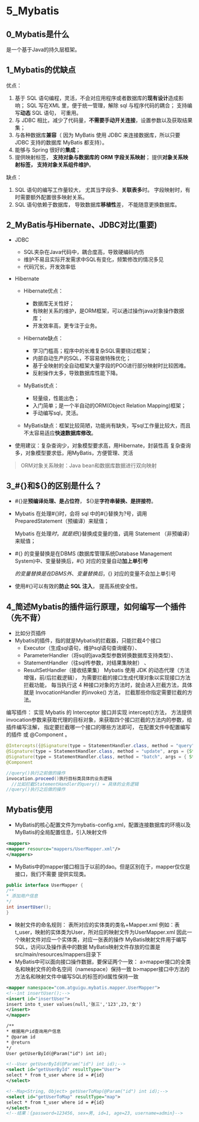 # 5_Mybatis

## 0_Mybatis是什么

是一个基于Java的持久层框架。

## 1_Mybatis的优缺点

优点：

1. 基于 SQL 语句编程，灵活，不会对应用程序或者数据库的**现有设计**造成影响；
   SQL 写在XML 里，便于统一管理，解除 sql 与程序代码的耦合；
   支持编写**动态** SQL 语句， 可重用。
2. 与 JDBC 相比，减少了代码量，**不需要手动开关连接**，设置参数以及获取结果集；
3. 与各种数据库**兼容**（ 因为 MyBatis 使用 JDBC 来连接数据库，所以只要JDBC 支持的数据库 MyBatis 都支持）。
4. 能够与 Spring 很好的**集成**；
5. 提供映射标签， **支持对象与数据库的 ORM 字段关系映射**； 提供**对象关系映射标签， 支持对象关系组件维护**。

缺点：

1. SQL 语句的编写工作量较大， 尤其当字段多、**关联表多**时。
   字段映射时，有时需要额外配置很多映射关系。
2. SQL 语句依赖于数据库， 导致数据库**移植性**差， 不能随意更换数据库。

## 2_MyBatis与Hibernate、JDBC对比(重要)

- JDBC

     - SQL夹杂在Java代码中，耦合度高，导致硬编码内伤
     - 维护不易且实际开发需求中SQL有变化，频繁修改的情况多见
     - 代码冗长，开发效率低

- Hibernate

     - Hibernate优点：
          - 数据库无关性好；
          - 有映射关系的维护，是ORM框架，可以通过操作java对象操作数据库；
          - 开发效率高，更专注于业务。

     - Hibernate缺点：
          - 学习门槛高；程序中的长难复杂SQL需要绕过框架；
          - 内部自动生产的SQL，不容易做特殊优化；
          - 基于全映射的全自动框架大量字段的POO进行部分映射时比较困难。
          - 反射操作太多，导致数据库性能下降。


     - MyBatis优点：
       - 轻量级，性能出色；
       - 入门简单；是一个半自动的ORM(Object Relation Mapping)框架；
       - 手动编写sql，灵活。


     - MyBatis缺点：框架比较简陋，功能尚有缺失，写sql工作量比较大，而且不太容易适应**快速数据库修改**。

- 使用建议：复杂查询少，对象模型要求高，用Hibernate，封装性高
      复杂查询多，对象模型要求低，用MyBatis，方便管理、灵活

> ORM对象关系映射：Java bean和数据库数据进行双向映射

## 3_#{}和${}的区别是什么？

- \#{}是**预编译处理、是占位符**， ${}是**字符串替换、是拼接符**。

- Mybatis 在处理#{}时，会将 sql 中的#{}替换为?号，调用 PreparedStatement（预编译）来赋值；

  Mybatis 在处理${}时， 就是把${}替换成变量的值，调用 Statement （非预编译）来赋值；

- #{} 的变量替换是在DBMS (数据库管理系统Database Management System)中、变量替换后，#{} 对应的变量自动**加上单引号**

  ${} 的变量替换是在 DBMS 外、变量替换后，${} 对应的变量不会加上单引号

- 使用#{}可以有效的**防止 SQL 注入**， 提高系统安全性。

## 4_简述Mybatis的插件运行原理，如何编写一个插件（先不背）

- 比如分页插件
- Mybatis的插件，指的就是Mybatis的拦截器，只能拦截4个接口
  - Executor（生成sql语句，维护sql语句查询缓存）、
  - ParameterHandler（将sql的java类型参数转换数据库支持类型）、
  - StatementHandler（往sql传参数，对结果集映射） 、
  - ResultSetHandler（接收结果集）
    Mybatis 使用 JDK 的动态代理（方法增强，前/后拦截逻辑）， 为需要拦截的接口生成代理对象以实现接口方法拦截功能， 每当执行这 4 种接口对象的方法时，就会进入拦截方法，具体就是 InvocationHandler 的invoke() 方法， 拦截那些你指定需要拦截的方法。

编写插件： 实现 Mybatis 的 Interceptor 接口并实现 intercept()方法， 方法提供invocation参数来获取代理的目标对象，来获取四个接口拦截的方法内的参数，给插件编写注解， 指定要拦截哪一个接口的哪些方法即可， 在配置文件中配置编写的插件 或 @Component 。

```java
@Intercepts({@Signature(type = StatementHandler.class, method = "query", args = {Statement.class, ResultHandler.class}),
@Signature(type = StatementHandler.class, method = "update", args = {Statement.class}),
@Signature(type = StatementHandler.class, method = "batch", args = { Statement.class })}),
@Component 

//query()执行之前做的操作
invocation.proceed()执行目标类具体的业务逻辑
  //比如拦截StatementHandler的query() = 具体的业务逻辑
//query()执行之后做的操作
```

## Mybatis使用

- MyBatis的核心配置文件为mybatis-config.xml，配置连接数据库的环境以及MyBatis的全局配置信息，引入映射文件

```xml
<mappers>
<mapper resource="mappers/UserMapper.xml"/>
</mappers>
```

- MyBatis中的mapper接口相当于以前的dao。但是区别在于，mapper仅仅是接口，我们不需要
  提供实现类。

```java
public interface UserMapper {
/**
* 添加用户信息
*/
int insertUser();
}
```

- 映射文件的命名规则：
  表所对应的实体类的类名+Mapper.xml
  例如：表t_user，映射的实体类为User，所对应的映射文件为UserMapper.xml
  因此一个映射文件对应一个实体类，对应一张表的操作
  MyBatis映射文件用于编写SQL，访问以及操作表中的数据
  MyBatis映射文件存放的位置是src/main/resources/mappers目录下
- MyBatis中可以面向接口操作数据，要保证两个一致：
  a>mapper接口的全类名和映射文件的命名空间（namespace）保持一致
  b>mapper接口中方法的方法名和映射文件中编写SQL的标签的id属性保持一致

```xml
<mapper namespace="com.atguigu.mybatis.mapper.UserMapper">
<!--int insertUser();-->
<insert id="insertUser">
insert into t_user values(null,'张三','123',23,'女')
</insert>
</mapper>
```







````xml
/**
* 根据用户id查询用户信息
* @param id
* @return
*/
User getUserById(@Param("id") int id);

<!--User getUserById(@Param("id") int id);-->
<select id="getUserById" resultType="User">
select * from t_user where id = #{id}
</select>

<!--Map<String, Object> getUserToMap(@Param("id") int id);-->
<select id="getUserToMap" resultType="map">
select * from t_user where id = #{id}
</select>
<!--结果：{password=123456, sex=男, id=1, age=23, username=admin}-->
````

